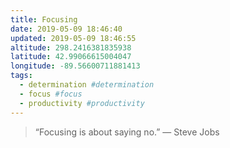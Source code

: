 ```yaml
---
title: Focusing
date: 2019-05-09 18:46:40
updated: 2019-05-09 18:46:55
altitude: 298.2416381835938
latitude: 42.99066615004047
longitude: -89.56600711881413
tags:
  - determination #determination
  - focus #focus
  - productivity #productivity
---
```

> “Focusing is about saying no.”
> — Steve Jobs
